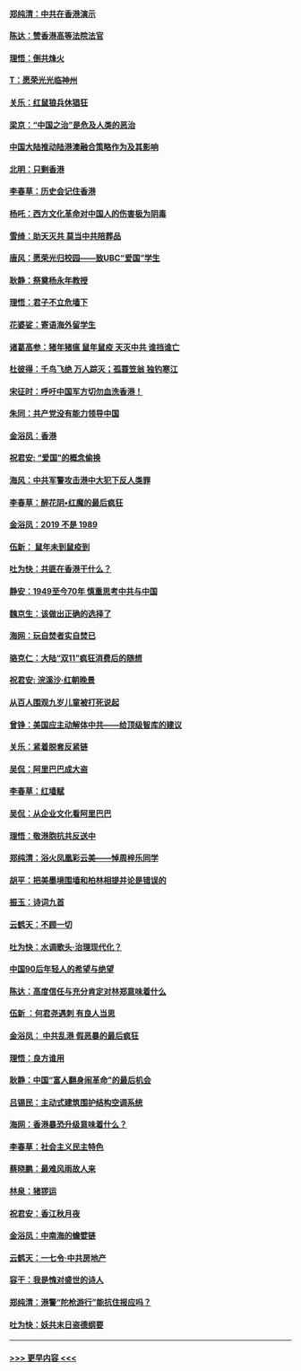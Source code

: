 #### [郑纯清：中共在香港演示](../pages/nsc993/n11670539.md?t=11212001) 
#### [陈达：赞香港高等法院法官](../pages/nsc993/n11669542.md?t=11212001) 
#### [理悟：倒共烽火](../pages/nsc993/n11668844.md?t=11212001) 
#### [T：愿荣光光临神州](../pages/nsc993/n11668421.md?t=11212001) 
#### [关乐：红鼠狼兵休猖狂](../pages/nsc993/n11668378.md?t=11212001) 
#### [梁京：“中国之治”是危及人类的恶治](../pages/nsc993/n11668328.md?t=11212001) 
#### [中国大陆推动陆港澳融合策略作为及其影响](../pages/nsc993/n11668157.md?t=11212001) 
#### [北明：只剩香港](../pages/nsc993/n11668002.md?t=11212001) 
#### [李春草：历史会记住香港](../pages/nsc993/n11667927.md?t=11212001) 
#### [杨吒：西方文化革命对中国人的伤害极为阴毒](../pages/nsc993/n11664521.md?t=11212001) 
#### [雪绮：助天灭共 莫当中共陪葬品](../pages/nsc993/n11662650.md?t=11212001) 
#### [唐风：愿荣光归校园——致UBC“爱国”学生](../pages/nsc993/n11662194.md?t=11212001) 
#### [耿静：祭奠杨永年教授](../pages/nsc993/n11662514.md?t=11212001) 
#### [理悟：君子不立危墙下](../pages/nsc993/n11662172.md?t=11212001) 
#### [花婆娑：寄语海外留学生](../pages/nsc993/n11662121.md?t=11212001) 
#### [诸葛高参：猪年猪瘟 鼠年鼠疫 天灭中共 谁挡谁亡](../pages/nsc993/n11661980.md?t=11212001) 
#### [杜彼得：千鸟飞绝 万人踪灭；孤蓑笠翁 独钓寒江](../pages/nsc993/n11661170.md?t=11212001) 
#### [宋征时：呼吁中国军方切勿血洗香港！](../pages/nsc993/n11415318.md?t=11212001) 
#### [朱同：共产党没有能力领导中国](../pages/nsc993/n11660421.md?t=11212001) 
#### [金浴凤：香港](../pages/nsc993/n11660419.md?t=11212001) 
#### [祝君安: “爱国”的概念偷换](../pages/nsc993/n11659706.md?t=11212001) 
#### [海风：中共军警攻击港中大犯下反人类罪](../pages/nsc993/n11659632.md?t=11212001) 
#### [李春草：醉花阴•红魔的最后疯狂](../pages/nsc993/n11659287.md?t=11212001) 
#### [金浴凤：2019 不是 1989](../pages/nsc993/n11657663.md?t=11212001) 
#### [伍新： 鼠年未到鼠疫到](../pages/nsc993/n11655098.md?t=11212001) 
#### [吐为快：共匪在香港干什么？](../pages/nsc993/n11654891.md?t=11212001) 
#### [静安：1949至今70年 慎重思考中共与中国](../pages/nsc993/n11651244.md?t=11212001) 
#### [魏京生：该做出正确的选择了](../pages/nsc993/n11653084.md?t=11212001) 
#### [海网：玩自焚者实自焚已](../pages/nsc993/n11652423.md?t=11212001) 
#### [骆克仁：大陆“双11”疯狂消费后的随想](../pages/nsc993/n11652305.md?t=11212001) 
#### [祝君安: 浣溪沙·红朝晚景](../pages/nsc993/n11652258.md?t=11212001) 
#### [从百人围观九岁儿童被打死说起](../pages/nsc993/n11651030.md?t=11212001) 
#### [曾铮：美国应主动解体中共——给顶级智库的建议](../pages/nsc993/n11649888.md?t=11212001) 
#### [关乐：紧着脱套反紧链](../pages/nsc993/n11649069.md?t=11212001) 
#### [吴侃：阿里巴巴成大盗](../pages/nsc993/n11645523.md?t=11212001) 
#### [李春草：红墙赋](../pages/nsc993/n11646389.md?t=11212001) 
#### [吴侃：从企业文化看阿里巴巴](../pages/nsc993/n11645476.md?t=11212001) 
#### [理悟：敬港胞抗共反送中](../pages/nsc993/n11645466.md?t=11212001) 
#### [郑纯清：浴火凤凰彩云美——悼周梓乐同学](../pages/nsc993/n11645155.md?t=11212001) 
#### [胡平：把美墨境围墙和柏林相提并论是错误的](../pages/nsc993/n11645134.md?t=11212001) 
#### [振玉：诗词九首](../pages/nsc993/n11644081.md?t=11212001) 
#### [云鹤天：不顾一切](../pages/nsc993/n11643508.md?t=11212001) 
#### [吐为快：水调歌头·治理现代化？](../pages/nsc993/n11643485.md?t=11212001) 
#### [中国90后年轻人的希望与绝望](../pages/nsc993/n11642317.md?t=11212001) 
#### [陈达：高度信任与充分肯定对林郑意味着什么](../pages/nsc993/n11641441.md?t=11212001) 
#### [伍新 ：何君尧遇刺 有良人当思](../pages/nsc993/n11641503.md?t=11212001) 
#### [金浴凤： 中共乱港  假恶暴的最后疯狂](../pages/nsc993/n11641495.md?t=11212001) 
#### [理悟：良方谁用](../pages/nsc993/n11641463.md?t=11212001) 
#### [耿静：中国“富人翻身闹革命”的最后机会](../pages/nsc993/n11640655.md?t=11212001) 
#### [吕锡民：主动式建筑围护结构空调系统](../pages/nsc993/n11640168.md?t=11212001) 
#### [海网：香港暴恐升级意味着什么？](../pages/nsc993/n11635904.md?t=11212001) 
#### [李春草：社会主义民主特色](../pages/nsc993/n11634657.md?t=11212001) 
#### [蔡晓鹏：最难风雨故人来](../pages/nsc993/n11633145.md?t=11212001) 
#### [林泉：猪猡运](../pages/nsc993/n11631469.md?t=11212001) 
#### [祝君安：香江秋月夜](../pages/nsc993/n11631440.md?t=11212001) 
#### [金浴凤：中南海的蟾嬖链](../pages/nsc993/n11631290.md?t=11212001) 
#### [云鹤天：一七令·中共房地产](../pages/nsc993/n11630084.md?t=11212001) 
#### [容干：我是愧对盛世的诗人](../pages/nsc993/n11630059.md?t=11212001) 
#### [郑纯清：港警“陀枪游行”能抗住报应吗？](../pages/nsc993/n11629999.md?t=11212001) 
#### [吐为快：妖共末日盗德纲要](../pages/nsc993/n11628610.md?t=11212001) 

----
#### [ >>> 更早内容 <<< ](../indexes/nsc993-earlier.md)
